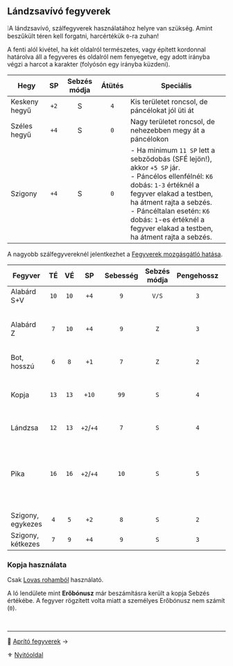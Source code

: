 ## Lándzsavívó fegyverek

❕A lándzsavívó, szálfegyverek használatához helyre van szükség. Amint beszűkült téren kell forgatni, harcértékük `0`-ra zuhan!

A fenti alól kivétel, ha két oldalról természetes, vagy épített kordonnal határolva áll a fegyveres és oldalról nem fenyegetve, egy adott irányba végzi a harcot a karakter (folyósón egy irányba küzdeni).

| **Hegy**      |  SP  | Sebzés módja | **Átütés** | Speciális                                                                                                                                                                                                                                                                                           |
| ------------- |:----:|:------------:|:----------:| --------------------------------------------------------------------------------------------------------------------------------------------------------------------------------------------------------------------------------------------------------------------------------------------------- |
| Keskeny hegyű | `+2` |      S       |    `4`     | Kis területet roncsol, de páncélokat jól üti át                                                                                                                                                                                                                                                     |
| Széles hegyű  | `+4` |      S       |    `0`     | Nagy területet roncsol, de nehezebben megy át a páncélokon                                                                                                                                                                                                                                          |
| Szigony       | `+4` |      S       |    `0`     | - Ha minimum `11 SP` lett a sebződobás (SFÉ lejön!), akkor `+5 SP` jár. <br />- Páncélos ellenfélnél: `K6` dobás: `1-3` értéknél a fegyver elakad a testben, ha átment rajta a sebzés.<br />- Páncéltalan esetén: `K6` dobás: `1`-es értéknél a fegyver elakad a testben, ha átment rajta a sebzés. |

A nagyobb szálfegyvereknél jelentkezhet a [Fegyverek mozgásgátló hatása](068_01_fegyverek_altalanos_szabalyai.md#fegyver-mozg%C3%A1sg%C3%A1tl%C3%B3-hat%C3%A1sa).

<!-- tag: md_table_fegyver_start -->

| Fegyver           |  TÉ  |  VÉ  |    SP     | Sebesség | Sebzés módja | Pengehossz | Forgatás módja | Erőbónusz limit | Átütés  | Íves | MK  | KF  |  Kategória  | Speciális                                                                         |
| ----------------- | :--: | :--: | :-------: | :------: | :----------: | :--------: | :------------: | :-------------: | :-----: | :--: | :-: | :-: | :---------: | --------------------------------------------------------------------------------- |
| Alabárd S+V       | `10` | `10` |   `+4`    |   `9`    |    `V/S`     |    `3`     |    kétkezes    |      `99`       |   `0`   | `0`  | `0` | `0` | lándzsavívó | Szúró és Vágó módban                                                              |
| Alabárd Z         | `7`  | `10` |   `+4`    |   `9`    |     `Z`      |    `3`     |    kétkezes    |      `99`       |   `5`   | `0`  | `0` | `0` | lándzsavívó | Zúzó módban. Talán a legjobb a páncélok ellen az Átütéssel.                       |
| Bot, hosszú       | `6`  | `8`  |   `+1`    |   `7`    |     `Z`      |    `2`     |    kétkezes    |       `2`       |   `0`   | `0`  | `0` | `0` | lándzsavívó |                                                                                   |
| Kopja             | `13` | `13` |   `+10`   |   `99`   |     `S`      |    `4`     |    kétkezes    |       `0`       |  `+5`   | `0`  | `0` | `0` | lándzsavívó | Csak lovon használható.<br>Lándzsavívás harcmodorban forgatandó.                  |
| Lándzsa           | `12` | `13` | `+2`/`+4` |   `7`    |     `S`      |    `4`     |    kétkezes    |      `99`       | `4`/`0` | `0`  | `0` | `0` | lándzsavívó | spec: lásd a hegyeket                                                             |
| Pika              | `16` | `16` | `+2`/`+4` |   `10`   |     `S`      |    `5`     |    kétkezes    |       `3`       | `4`/`0` | `0`  | `0` | `0` | lándzsavívó | Ha közrefognak, a fegyver az egyik (választott) támadó ellen `0` harcértékű lesz. |
| Szigony, egykezes | `4`  | `5`  |   `+2`    |   `8`    |     `S`      |    `2`     |    egykezes    |       `3`       |   `0`   | `0`  | `0` | `0` | lándzsavívó |                                                                                   |
| Szigony, kétkezes | `7`  | `9`  |   `+4`    |   `9`    |     `S`      |    `3`     |    kétkezes    |      `99`       |   `2`   | `0`  | `0` | `0` | lándzsavívó |                                                                                   |

<!-- tag: md_table_fegyver_end -->

### Kopja használata

Csak [Lovas rohamból](067_03_lovas_harci_taktikak.md#lovas-roham--l%C3%A9glovas-roham) használató.

A ló lendülete mint **Erőbónusz** már beszámításra került a kopja Sebzés értékébe. A fegyver rögzített volta miatt a személyes Erőbónusz nem számít (`0`).

<br />

---

🔗 [Aprító fegyverek](068_05_aprito_fegyverek.md) →

⚜️ [Nyitóoldal](start.md#6-harcrendszer-%EF%B8%8F)
